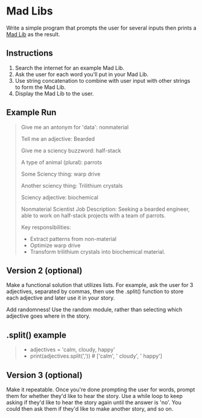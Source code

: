 # Mad Libs

Write a simple program that prompts the user for several inputs then
prints a [Mad Lib](https://en.wikipedia.org/wiki/Mad_Libs) as the result.

## Instructions

1. Search the internet for an example Mad Lib.
2. Ask the user for each word you'll put in your Mad Lib.
3. Use string concatenation to combine with user input with other strings to form the Mad Lib.
4. Display the Mad Lib to the user.

## Example Run

> Give me an antonym for 'data': nonmaterial
>
> Tell me an adjective: Bearded
>
> Give me a sciency buzzword: half-stack
>
> A type of animal (plural): parrots
>
> Some Sciency thing: warp drive
>
> Another sciency thing: Trilithium crystals
>
> Sciency adjective: biochemical
>
> Nonmaterial Scientist Job Description:
> Seeking a bearded engineer, able to work on half-stack projects with a team of parrots.
>
> Key responsibilities:
>
> - Extract patterns from non-material
> - Optimize warp drive
> - Transform trilithium crystals into biochemical material.

## Version 2 (optional)

Make a functional solution that utilizes lists. For example, ask the user for 3 adjectives, separated by commas, then use the .split() function to store each adjective and later use it in your story.

Add randomness! Use the random module, rather than selecting which adjective goes where in the story.

## .split() example

> - adjectives = 'calm, cloudy, happy'
> - print(adjectives.split(',')) # ['calm', ' cloudy', ' happy']

## Version 3 (optional)

Make it repeatable. Once you're done prompting the user for words, prompt them for whether they'd like to hear the story. Use a while loop to keep asking if they'd like to hear the story again until the answer is 'no'. You could then ask them if they'd like to make another story, and so on.
